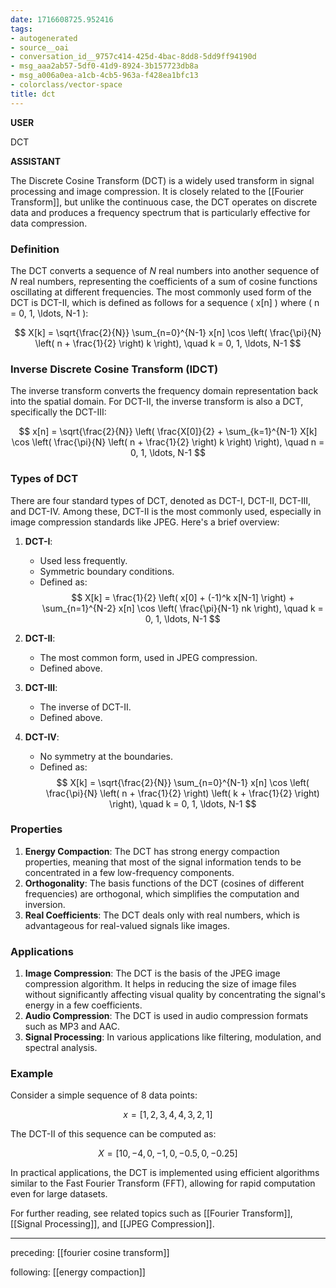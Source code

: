 ```yaml
---
date: 1716608725.952416
tags:
- autogenerated
- source__oai
- conversation_id__9757c414-425d-4bac-8dd8-5dd9ff94190d
- msg_aaa2ab57-5df0-41d9-8924-3b157723db8a
- msg_a006a0ea-a1cb-4cb5-963a-f428ea1bfc13
- colorclass/vector-space
title: dct
---
```


**USER**

DCT


**ASSISTANT**

The Discrete Cosine Transform (DCT) is a widely used transform in signal processing and image compression. It is closely related to the [[Fourier Transform]], but unlike the continuous case, the DCT operates on discrete data and produces a frequency spectrum that is particularly effective for data compression.

### Definition

The DCT converts a sequence of $N$ real numbers into another sequence of $N$ real numbers, representing the coefficients of a sum of cosine functions oscillating at different frequencies. The most commonly used form of the DCT is DCT-II, which is defined as follows for a sequence \( x[n] \) where \( n = 0, 1, \ldots, N-1 \):

$$
X[k] = \sqrt{\frac{2}{N}} \sum_{n=0}^{N-1} x[n] \cos \left( \frac{\pi}{N} \left( n + \frac{1}{2} \right) k \right), \quad k = 0, 1, \ldots, N-1
$$

### Inverse Discrete Cosine Transform (IDCT)

The inverse transform converts the frequency domain representation back into the spatial domain. For DCT-II, the inverse transform is also a DCT, specifically the DCT-III:

$$
x[n] = \sqrt{\frac{2}{N}} \left( \frac{X[0]}{2} + \sum_{k=1}^{N-1} X[k] \cos \left( \frac{\pi}{N} \left( n + \frac{1}{2} \right) k \right) \right), \quad n = 0, 1, \ldots, N-1
$$

### Types of DCT

There are four standard types of DCT, denoted as DCT-I, DCT-II, DCT-III, and DCT-IV. Among these, DCT-II is the most commonly used, especially in image compression standards like JPEG. Here's a brief overview:

1. **DCT-I**:
   - Used less frequently.
   - Symmetric boundary conditions.
   - Defined as:
     $$
     X[k] = \frac{1}{2} \left( x[0] + (-1)^k x[N-1] \right) + \sum_{n=1}^{N-2} x[n] \cos \left( \frac{\pi}{N-1} nk \right), \quad k = 0, 1, \ldots, N-1
     $$

2. **DCT-II**:
   - The most common form, used in JPEG compression.
   - Defined above.

3. **DCT-III**:
   - The inverse of DCT-II.
   - Defined above.

4. **DCT-IV**:
   - No symmetry at the boundaries.
   - Defined as:
     $$
     X[k] = \sqrt{\frac{2}{N}} \sum_{n=0}^{N-1} x[n] \cos \left( \frac{\pi}{N} \left( n + \frac{1}{2} \right) \left( k + \frac{1}{2} \right) \right), \quad k = 0, 1, \ldots, N-1
     $$

### Properties

1. **Energy Compaction**: The DCT has strong energy compaction properties, meaning that most of the signal information tends to be concentrated in a few low-frequency components.
2. **Orthogonality**: The basis functions of the DCT (cosines of different frequencies) are orthogonal, which simplifies the computation and inversion.
3. **Real Coefficients**: The DCT deals only with real numbers, which is advantageous for real-valued signals like images.

### Applications

1. **Image Compression**: The DCT is the basis of the JPEG image compression algorithm. It helps in reducing the size of image files without significantly affecting visual quality by concentrating the signal's energy in a few coefficients.
2. **Audio Compression**: The DCT is used in audio compression formats such as MP3 and AAC.
3. **Signal Processing**: In various applications like filtering, modulation, and spectral analysis.

### Example

Consider a simple sequence of 8 data points:

$$
x = [1, 2, 3, 4, 4, 3, 2, 1]
$$

The DCT-II of this sequence can be computed as:

$$
X = [10, -4, 0, -1, 0, -0.5, 0, -0.25]
$$

In practical applications, the DCT is implemented using efficient algorithms similar to the Fast Fourier Transform (FFT), allowing for rapid computation even for large datasets.

For further reading, see related topics such as [[Fourier Transform]], [[Signal Processing]], and [[JPEG Compression]].


---

preceding: [[fourier cosine transform]]  


following: [[energy compaction]]